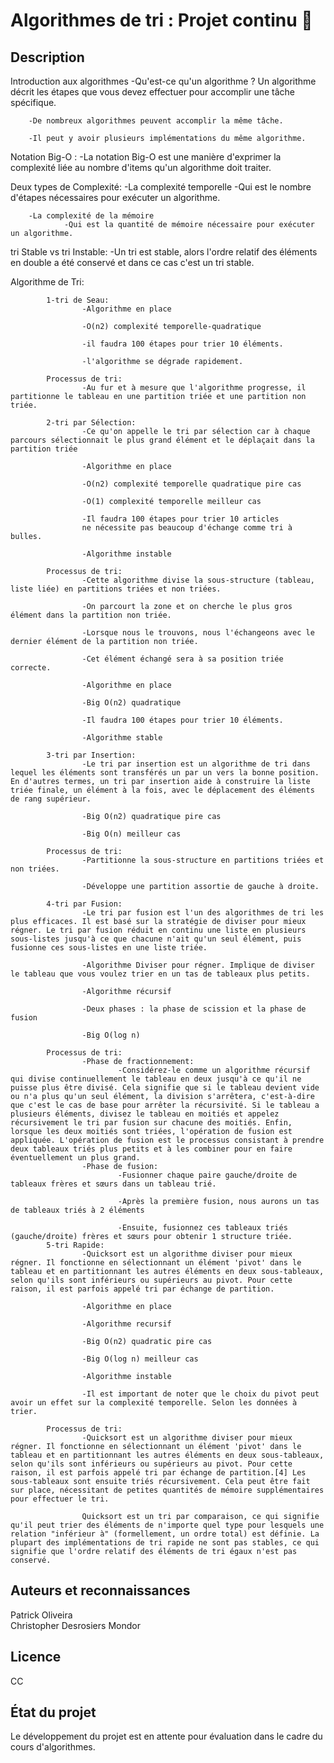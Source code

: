 # Algorithmes de tri : Projet continu :round_pushpin:

[comment]: # (Définir un nom de projet qui explique sommairement ce dernier.)

[comment]: # (Je vais utiliser le code [comment]: #  pour ajouter des commentaires dans mes readme qui fonctionneront sur plusieurs plateforme mettant en forme le markdown)

[comment]: # (Source: https://stackoverflow.com/questions/4823468/comments-in-markdown)

[comment]: # (Utilisateur: Nick Volynkin)

## Description

[comment]: # (Il faut expliquer ce que le projet fait exactement. Il faut décrire le contexte du projet ainsi qu’offrir des ressources externes pour les termes pouvant être moins connus par les visiteurs. Si jamais ce projet est une solution alternative à un autre, il est important de le mentionner dans cette section.)
Introduction aux algorithmes
        -Qu'est-ce qu'un algorithme ? Un algorithme décrit les étapes que vous devez effectuer pour accomplir une tâche spécifique.

        -De nombreux algorithmes peuvent accomplir la même tâche.
        
        -Il peut y avoir plusieurs implémentations du même algorithme.

Notation Big-O :
        -La notation Big-O est une manière d'exprimer la complexité liée au nombre d'items qu'un algorithme doit traiter.

Deux types de Complexité:
        -La complexité temporelle
                -Qui est le nombre d'étapes nécessaires pour exécuter un algorithme.

        -La complexité de la mémoire
                -Qui est la quantité de mémoire nécessaire pour exécuter un algorithme.

tri Stable vs tri Instable:
        -Un tri est stable, alors l'ordre relatif des éléments en double a été conservé et dans ce cas c'est un tri stable.

Algorithme de Tri:
```
        1-tri de Seau:
                -Algorithme en place

                -O(n2) complexité temporelle-quadratique

                -il faudra 100 étapes pour trier 10 éléments.

                -l'algorithme se dégrade rapidement.

        Processus de tri:
                -Au fur et à mesure que l'algorithme progresse, il partitionne le tableau en une partition triée et une partition non triée.

        2-tri par Sélection:
                -Ce qu'on appelle le tri par sélection car à chaque parcours sélectionnait le plus grand élément et le déplaçait dans la partition triée

                -Algorithme en place

                -O(n2) complexité temporelle quadratique pire cas

                -O(1) complexité temporelle meilleur cas

                -Il faudra 100 étapes pour trier 10 articles
                ne nécessite pas beaucoup d'échange comme tri à bulles.

                -Algorithme instable

        Processus de tri:
                -Cette algorithme divise la sous-structure (tableau, liste liée) en partitions triées et non triées.

                -On parcourt la zone et on cherche le plus gros élément dans la partition non triée.

                -Lorsque nous le trouvons, nous l'échangeons avec le dernier élément de la partition non triée.

                -Cet élément échangé sera à sa position triée correcte.

                -Algorithme en place

                -Big O(n2) quadratique

                -Il faudra 100 étapes pour trier 10 éléments.

                -Algorithme stable

        3-tri par Insertion:
                -Le tri par insertion est un algorithme de tri dans lequel les éléments sont transférés un par un vers la bonne position. En d'autres termes, un tri par insertion aide à construire la liste triée finale, un élément à la fois, avec le déplacement des éléments de rang supérieur.

                -Big O(n2) quadratique pire cas

                -Big O(n) meilleur cas

        Processus de tri:
                -Partitionne la sous-structure en partitions triées et non triées.

                -Développe une partition assortie de gauche à droite.

        4-tri par Fusion:
                -Le tri par fusion est l'un des algorithmes de tri les plus efficaces. Il est basé sur la stratégie de diviser pour mieux régner. Le tri par fusion réduit en continu une liste en plusieurs sous-listes jusqu'à ce que chacune n'ait qu'un seul élément, puis fusionne ces sous-listes en une liste triée.

                -Algorithme Diviser pour régner. Implique de diviser le tableau que vous voulez trier en un tas de tableaux plus petits.

                -Algorithme récursif

                -Deux phases : la phase de scission et la phase de fusion

                -Big O(log n)

        Processus de tri:
                -Phase de fractionnement:
                        -Considérez-le comme un algorithme récursif qui divise continuellement le tableau en deux jusqu'à ce qu'il ne puisse plus être divisé. Cela signifie que si le tableau devient vide ou n'a plus qu'un seul élément, la division s'arrêtera, c'est-à-dire que c'est le cas de base pour arrêter la récursivité. Si le tableau a plusieurs éléments, divisez le tableau en moitiés et appelez récursivement le tri par fusion sur chacune des moitiés. Enfin, lorsque les deux moitiés sont triées, l'opération de fusion est appliquée. L'opération de fusion est le processus consistant à prendre deux tableaux triés plus petits et à les combiner pour en faire éventuellement un plus grand.
                -Phase de fusion:
                        -Fusionner chaque paire gauche/droite de tableaux frères et sœurs dans un tableau trié.

                        -Après la première fusion, nous aurons un tas de tableaux triés à 2 éléments

                        -Ensuite, fusionnez ces tableaux triés (gauche/droite) frères et sœurs pour obtenir 1 structure triée.
        5-tri Rapide:
                -Quicksort est un algorithme diviser pour mieux régner. Il fonctionne en sélectionnant un élément 'pivot' dans le tableau et en partitionnant les autres éléments en deux sous-tableaux, selon qu'ils sont inférieurs ou supérieurs au pivot. Pour cette raison, il est parfois appelé tri par échange de partition.

                -Algorithme en place

                -Algorithme recursif

                -Big O(n2) quadratic pire cas

                -Big O(log n) meilleur cas

                -Algorithme instable

                -Il est important de noter que le choix du pivot peut avoir un effet sur la complexité temporelle. Selon les données à trier.
                
        Processus de tri:
                -Quicksort est un algorithme diviser pour mieux régner. Il fonctionne en sélectionnant un élément 'pivot' dans le tableau et en partitionnant les autres éléments en deux sous-tableaux, selon qu'ils sont inférieurs ou supérieurs au pivot. Pour cette raison, il est parfois appelé tri par échange de partition.[4] Les sous-tableaux sont ensuite triés récursivement. Cela peut être fait sur place, nécessitant de petites quantités de mémoire supplémentaires pour effectuer le tri.

                Quicksort est un tri par comparaison, ce qui signifie qu'il peut trier des éléments de n'importe quel type pour lesquels une relation "inférieur à" (formellement, un ordre total) est définie. La plupart des implémentations de tri rapide ne sont pas stables, ce qui signifie que l'ordre relatif des éléments de tri égaux n'est pas conservé.
```

[comment]: # (## Aide visuelle)

[comment]: # (Tout dépendant du type de projet, il peut être fort intéressant d’ajouter des supports visuels en faciliter la compréhension.)


[comment]: # (## Installation)

[comment]: # (Si jamais le projet nécessite l’installation de logiciels ou bibliothèque supplémentaire, il est important de le préciser ici. De plus, il faut prendre en considération que les visiteurs risquent souvent d’être des personnes plus novices. Par conséquent, il est utile de bien décrire chaque étape de l’installation de ce matériel supplémentaire.)

[comment]: # (## Support)

[comment]: # (Indiquez ici les endroits où les utilisateurs peuvent avoir accès à de l’aide : adresse de courriel, forum de discussion, etc.)


[comment]: # (## Feuille de route)

[comment]: # (Si jamais le projet est toujours en production, c’est une bonne idée de présenter une feuille de route qui indique les ajouts futurs.)


## Auteurs et reconnaissances
Patrick Oliveira  
Christopher Desrosiers Mondor

[comment]: # (Il est important de reconnaître les personnes ayant contribué au projet, ainsi que de remercier les personnes ayant offert du support.)


## Licence
CC


## État du projet
Le développement du projet est en attente pour évaluation dans le cadre du cours d'algorithmes.
